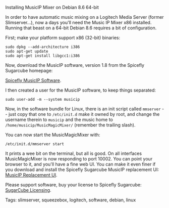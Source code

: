 Installing MusicIP Mixer on Debian 8.6 64-bit

In order to have automatic music mixing on a Logitech Media Server (former
Slimserver...), now a days you'll need the Music IP Mixer x86 installed. Running 
that beast on a 64-bit Debian 8.6 requires a bit of configuration.

First; make your platform support x86 (32-bit) binaries:

    sudo dpkg --add-architecture i386
    sudo apt-get update
    sudo apt-get install libgcc1:i386

Now, download the MusicIP software, version 1.8 from the Spicefly Sugarcube homepage:

[Spicefly MusicIP Software](http://www.spicefly.com/article.php?page=musicip-software).

I then created a user for the MusicIP software, to keep things separated:

    sudo user-add -m --system musicip

Now, in the software bundle for Linux, there is an init script called `mmserver` -- 
just copy that one to `/etc/init.d` make it owned by root, and change the username therein
to `musicip` and the music home to `/home/musicip/MusicMagicMixer/` (remember the trailing slash).

You can now start the MusicMagicMixer with:

    /etc/init.d/mmserver start

It prints a wee bit on the terminal, but all is good. On all interfaces MusicMagicMixer is
now responding to port 10002. You can point your browser to it, and you'll have a fine
web UI. You can make it even finer if you download and install the Spicefly Sugarcube MusicIP
replacement UI: [MusicIP Replacement UI](http://www.spicefly.com/article.php?page=musicip-headless-interface).

Please support software, buy your license to Spicefly Sugarcube: [SugarCube Licensing](http://www.spicefly.com/licensing/).

Tags: slimserver, squeezebox, logitech, software, debian, linux

